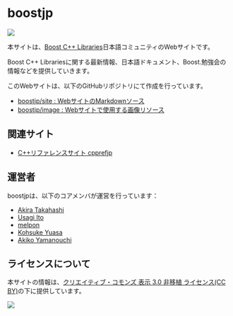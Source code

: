 # boostjp
![](http://dbp-consulting.com/images/boostvariantslogo/boost-poweredby-white-variants.png)

本サイトは、[Boost C++ Libraries](http://www.boost.org/)日本語コミュニティのWebサイトです。

Boost C++ Librariesに関する最新情報、日本語ドキュメント、Boost.勉強会の情報などを提供していきます。

このWebサイトは、以下のGitHubリポジトリにて作成を行っています。

- [boostjp/site : WebサイトのMarkdownソース](https://github.com/boostjp/site)
- [boostjp/image : Webサイトで使用する画像リソース](https://github.com/boostjp/image)

## 関連サイト
- [C++リファレンスサイト cpprefjp](https://cpprefjp.github.io/)


## 運営者
boostjpは、以下のコアメンバが運営を行っています：

* [Akira Takahashi](https://github.com/faithandbrave/)
* [Usagi Ito](https://github.com/usagi)
* [melpon](https://github.com/melpon)
* [Kohsuke Yuasa](https://github.com/hotwatermorning)
* [Akiko Yamanouchi](https://github.com/h-sao)


## ライセンスについて
本サイトの情報は、[クリエイティブ・コモンズ 表示 3.0 非移植 ライセンス(CC BY)](http://creativecommons.org/licenses/by/3.0/)の下に提供しています。

![](https://i.creativecommons.org/l/by/3.0/88x31.png)

